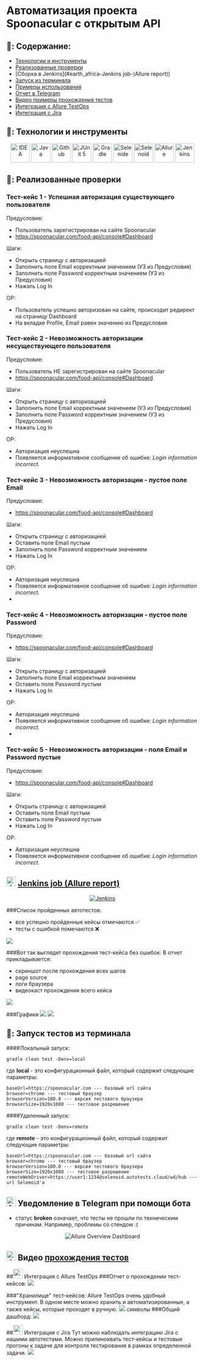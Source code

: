 # Автоматизация проекта Spoonacular с открытым API

## 🚀: Содержание:

- [Технологии и инструменты](#earth_africa-технологии-и-инструменты)
- [Реализованные проверки](#earth_africa-Реализованные-проверки)
- [Сборка в Jenkins](#earth_africa-Jenkins job-(Allure report))
- [Запуск из терминала](#earth_africa-Запуск-тестов-из-терминала)
- [Примеры использования](#earth_africa-Allure-отчет)
- [Отчет в Telegram](#earth_africa-Уведомление-в-Telegram-при-помощи-бота)
- [Видео примеры прохождения тестов](#earth_africa-Примеры-видео-о-прохождении-тестов)
- [Интеграция с Allure TestOps](#earth_africa-Интеграция-с-Allure-TestOps)
- [Интеграция с Jira](#earth_africa-Интеграция-с-Jira)

## 🧰: Технологии и инструменты

<p align="center">
<a href="https://www.jetbrains.com/idea/"><img src="images/logo/Idea.svg" width="50" height="50"  alt="IDEA"/></a>
<a href="https://www.java.com/"><img src="images/logo/Java.svg" width="50" height="50"  alt="Java"/></a>
<a href="https://github.com/"><img src="images/logo/GitHub.svg" width="50" height="50"  alt="Github"/></a>
<a href="https://junit.org/junit5/"><img src="images/logo/Junit5.svg" width="50" height="50"  alt="JUnit 5"/></a>
<a href="https://gradle.org/"><img src="images/logo/Gradle.svg" width="50" height="50"  alt="Gradle"/></a>
<a href="https://selenide.org/"><img src="images/logo/Selenide.svg" width="50" height="50"  alt="Selenide"/></a>
<a href="https://aerokube.com/selenoid/"><img src="images/logo/Selenoid.svg" width="50" height="50"  alt="Selenoid"/></a>
<a href="https://github.com/allure-framework/allure2"><img src="images/logo/Allure.svg" width="50" height="50"  alt="Allure"/></a>
<a href="https://www.jenkins.io/"><img src="images/logo/Jenkins.svg" width="50" height="50"  alt="Jenkins"/></a>
</p>

## 🚦: Реализованные проверки

### **Тест-кейс 1 - Успешная авторизация существующего пользователя**

Предусловие:
- Пользователь зарегистрирован на сайте Spoonacular
- https://spoonacular.com/food-api/console#Dashboard

Шаги:
- Открыть страницу с авторизацией
- Заполнить поле Email корректным значением (УЗ из Предусловия)
- Заполнить поле Password корректным значением (УЗ из Предусловия)
- Нажать Log In

ОР:
- Пользователь успешно авторизован на сайте, происходит редирект на страницу Dashboard
- На вкладке Profile, Email равен значению из Предусловия

### **Тест-кейс 2 - Невозможность авторизации несуществующего пользователя**

Предусловие:
- Пользователь НЕ зарегистрирован на сайте Spoonacular
- https://spoonacular.com/food-api/console#Dashboard

Шаги:
- Открыть страницу с авторизацией
- Заполнить поле Email корректным значением (УЗ из Предусловия)
- Заполнить поле Password корректным значением (УЗ из Предусловия)
- Нажать Log In

ОР:
- Авторизация неуспешна
- Появляется информативное сообщение об ошибке: _Login information incorrect._

### **Тест-кейс 3 - Невозможность авторизации - пустое поле Email**

Предусловие:
- https://spoonacular.com/food-api/console#Dashboard

Шаги:
- Открыть страницу с авторизацией
- Оставить поле Email пустым
- Заполнить поле Password корректным значением
- Нажать Log In

ОР:
- Авторизация неуспешна
- Появляется информативное сообщение об ошибке: _Login information incorrect._
- 
### **Тест-кейс 4 - Невозможность авторизации - пустое поле Password**

Предусловие:
- https://spoonacular.com/food-api/console#Dashboard

Шаги:
- Открыть страницу с авторизацией
- Заполнить поле Email корректным значением
- Оставить поле Password пустым
- Нажать Log In

ОР:
- Авторизация неуспешна
- Появляется информативное сообщение об ошибке: _Login information incorrect._
- 
### **Тест-кейс 5 - Невозможность авторизации - поля Email и Password пустые**

Предусловие:
- https://spoonacular.com/food-api/console#Dashboard

Шаги:
- Открыть страницу с авторизацией
- Оставить поле Email пустым
- Оставить поле Password пустым
- Нажать Log In

ОР:
- Авторизация неуспешна
- Появляется информативное сообщение об ошибке: _Login information incorrect._


## <img src="images/logo/Jenkins.svg" width="25" height="25"  alt="Jenkins"/></a> <a target="_blank" href="https://jenkins.autotests.cloud/job/Spoonacular/"> Jenkins job (Allure report)</a>
<p align="center">
<a href="https://jenkins.autotests.cloud/job/Spoonacular/"><img src="images/screens/jenkins.bmp" alt="Jenkins"/></a>
</p>

###Список пройденных автотестов:
- все успешно пройденные кейсы отмечаются ✅
- тесты с ошибкой помечаются ❌
<img src="images/screens/пройденный_кейсы.bmp"/>

###Вот так выглядит прохождения тест-кейса без ошибок:
В отчет прикладывается:
- скриншот после прохождения всех шагов
- page source
- логи браузера
- видеокаст прохождения всего кейса
<img src="images/screens/успешный_кейс.bmp"/>

###Графики
<img src="images/screens/graf.bmp"/>
<img src="images/screens/graf2.bmp"/>

## 🌟: Запуск тестов из терминала
####Локальный запуск:
```
gradle clean test -Denv=local
```
где **local** - это конфигурационный файл, который содержит следующие параметры:
```
baseUrl=https://spoonacular.com --- базовый url сайта
browser=chrome --- тестовый браузер
browserVersion=100.0 --- версия тестового браузера
browserSize=1920x1080 --- тестовое разрешение
```

####Удаленный запуск:
```
gradle clean test -Denv=remote
```
где **remote** - это конфигурационный файл, который содержит следующие параметры:
```
baseUrl=https://spoonacular.com --- базовый url сайта
browser=chrome --- тестовый браузер
browserVersion=100.0 --- версия тестового браузера
browserSize=1920x1080 --- тестовое разрешение
remoteWebDriver=https://user1:1234@selenoid.autotests.cloud/wd/hub --- url Selemoid'а
```

## <img src="images/logo/Telegram.svg" width="25" height="25"  alt="Allure"/></a> Уведомление в Telegram при помощи бота
- статус **broken** означает, что тесты не прошли по техническим причинам. Например, проблемы со стендом :(
<p align="center">
<img title="Allure Overview Dashboard" src="images/screens/tg.bmp" >
</p>

## <img src="images/logo/Selenoid.svg" width="25" height="25" alt="Jenkins"/></a> Видео <a target="_blank" href="https://selenoid.autotests.cloud/video/595766d262ef75c7d541e35dd75e0c70.mp4"> прохождения тестов </a>

##<img src="images/logo/AllureOps.svg" width="25" height="25"> Интеграция с Allure TestOps
###Отчет о прохождении тест-кейсов:
<img src="images/screens/allureOps.bmp"/>

###"Хранилище" тест-кейсов:
Allure TestOps очень удобный инструмент. В одном месте можно хранить и автоматизированные, а также кейсы, которые проходят в ручную.
<img src="images/screens/allureOps1.bmp"/>
символы 
###Общий дашборд:
<img src="images/screens/Ops3.bmp"/>

##<img src="images/logo/Jira.svg" width="25" height="25"> Интеграция с Jira
Тут можно наблюдать интеграцию Jira  с нашими автотестами. Можно прилиноквать тест-кейсы и тестовые прогоны к задаче для контроля тестирования в рамках определенной задачи.
<img src="images/screens/jira.bmp"/>